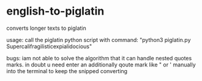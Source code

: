 # english-to-piglatin
converts longer texts to piglatin

usage:
call the piglatin python script with command: "python3 piglatin.py Supercalifragilisticexpialidocious"
  
bugs:
iam not able to solve the algorithm that it can handle nested quotes marks. in doubt u need enter an additionally
qoute mark like " or ' manually into the terminal to keep the snipped converting
